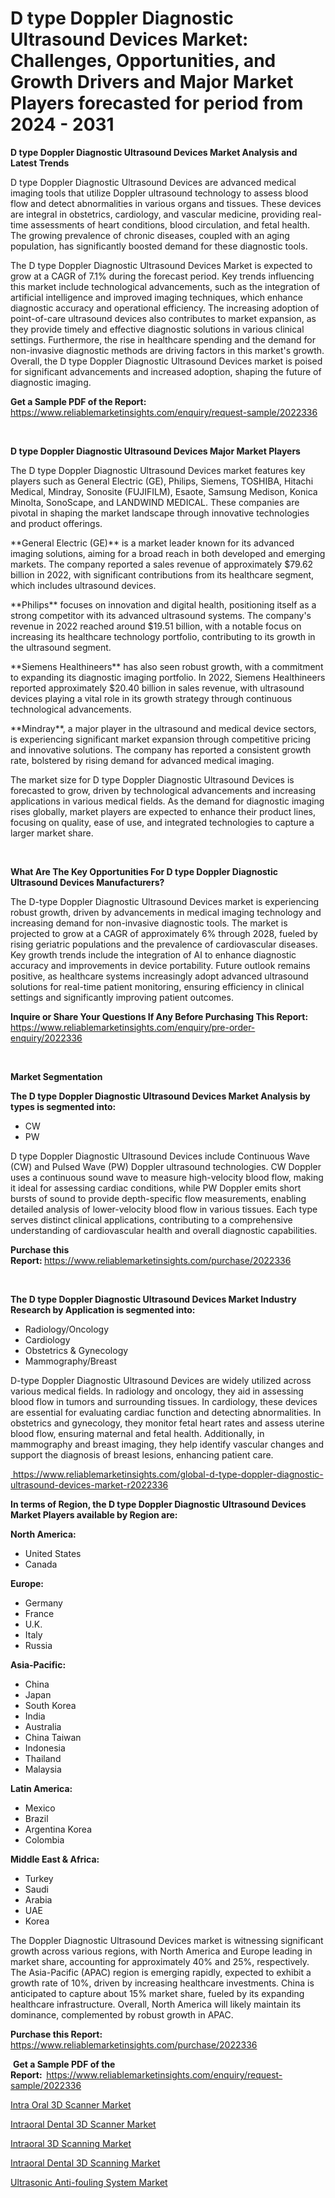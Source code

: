 <p><h1>D type Doppler Diagnostic Ultrasound Devices Market: Challenges, Opportunities, and Growth Drivers and Major Market Players forecasted for period from 2024 - 2031</h1></p><p><strong>D type Doppler Diagnostic Ultrasound Devices Market Analysis and Latest Trends</strong></p>
<p><p>D type Doppler Diagnostic Ultrasound Devices are advanced medical imaging tools that utilize Doppler ultrasound technology to assess blood flow and detect abnormalities in various organs and tissues. These devices are integral in obstetrics, cardiology, and vascular medicine, providing real-time assessments of heart conditions, blood circulation, and fetal health. The growing prevalence of chronic diseases, coupled with an aging population, has significantly boosted demand for these diagnostic tools.</p><p>The D type Doppler Diagnostic Ultrasound Devices Market is expected to grow at a CAGR of 7.1% during the forecast period. Key trends influencing this market include technological advancements, such as the integration of artificial intelligence and improved imaging techniques, which enhance diagnostic accuracy and operational efficiency. The increasing adoption of point-of-care ultrasound devices also contributes to market expansion, as they provide timely and effective diagnostic solutions in various clinical settings. Furthermore, the rise in healthcare spending and the demand for non-invasive diagnostic methods are driving factors in this market's growth. Overall, the D type Doppler Diagnostic Ultrasound Devices market is poised for significant advancements and increased adoption, shaping the future of diagnostic imaging.</p></p>
<p><strong>Get a Sample PDF of the Report:&nbsp;</strong> <a href="https://www.reliablemarketinsights.com/enquiry/request-sample/2022336?utm_campaign=1589&utm_medium=2&utm_source=Github&utm_content=ia&utm_term=28102024&utm_id=d-type-doppler-diagnostic-ultrasound-devices">https://www.reliablemarketinsights.com/enquiry/request-sample/2022336</a></p>
<p>&nbsp;</p>
<p><strong>D type Doppler Diagnostic Ultrasound Devices Major Market Players</strong></p>
<p><p>The D type Doppler Diagnostic Ultrasound Devices market features key players such as General Electric (GE), Philips, Siemens, TOSHIBA, Hitachi Medical, Mindray, Sonosite (FUJIFILM), Esaote, Samsung Medison, Konica Minolta, SonoScape, and LANDWIND MEDICAL. These companies are pivotal in shaping the market landscape through innovative technologies and product offerings.</p><p>**General Electric (GE)** is a market leader known for its advanced imaging solutions, aiming for a broad reach in both developed and emerging markets. The company reported a sales revenue of approximately $79.62 billion in 2022, with significant contributions from its healthcare segment, which includes ultrasound devices.</p><p>**Philips** focuses on innovation and digital health, positioning itself as a strong competitor with its advanced ultrasound systems. The company's revenue in 2022 reached around $19.51 billion, with a notable focus on increasing its healthcare technology portfolio, contributing to its growth in the ultrasound segment.</p><p>**Siemens Healthineers** has also seen robust growth, with a commitment to expanding its diagnostic imaging portfolio. In 2022, Siemens Healthineers reported approximately $20.40 billion in sales revenue, with ultrasound devices playing a vital role in its growth strategy through continuous technological advancements.</p><p>**Mindray**, a major player in the ultrasound and medical device sectors, is experiencing significant market expansion through competitive pricing and innovative solutions. The company has reported a consistent growth rate, bolstered by rising demand for advanced medical imaging.</p><p>The market size for D type Doppler Diagnostic Ultrasound Devices is forecasted to grow, driven by technological advancements and increasing applications in various medical fields. As the demand for diagnostic imaging rises globally, market players are expected to enhance their product lines, focusing on quality, ease of use, and integrated technologies to capture a larger market share.</p></p>
<p>&nbsp;</p>
<p><strong>What Are The Key Opportunities For D type Doppler Diagnostic Ultrasound Devices Manufacturers?</strong></p>
<p><p>The D-type Doppler Diagnostic Ultrasound Devices market is experiencing robust growth, driven by advancements in medical imaging technology and increasing demand for non-invasive diagnostic tools. The market is projected to grow at a CAGR of approximately 6% through 2028, fueled by rising geriatric populations and the prevalence of cardiovascular diseases. Key growth trends include the integration of AI to enhance diagnostic accuracy and improvements in device portability. Future outlook remains positive, as healthcare systems increasingly adopt advanced ultrasound solutions for real-time patient monitoring, ensuring efficiency in clinical settings and significantly improving patient outcomes.</p></p>
<p><strong>Inquire or Share Your Questions If Any Before Purchasing This Report:</strong> <a href="https://www.reliablemarketinsights.com/enquiry/pre-order-enquiry/2022336?utm_campaign=1589&utm_medium=2&utm_source=Github&utm_content=ia&utm_term=28102024&utm_id=d-type-doppler-diagnostic-ultrasound-devices">https://www.reliablemarketinsights.com/enquiry/pre-order-enquiry/2022336</a></p>
<p>&nbsp;</p>
<p><strong>Market Segmentation</strong></p>
<p><strong>The D type Doppler Diagnostic Ultrasound Devices Market Analysis by types is segmented into:</strong></p>
<p><ul><li>CW</li><li>PW</li></ul></p>
<p><p>D type Doppler Diagnostic Ultrasound Devices include Continuous Wave (CW) and Pulsed Wave (PW) Doppler ultrasound technologies. CW Doppler uses a continuous sound wave to measure high-velocity blood flow, making it ideal for assessing cardiac conditions, while PW Doppler emits short bursts of sound to provide depth-specific flow measurements, enabling detailed analysis of lower-velocity blood flow in various tissues. Each type serves distinct clinical applications, contributing to a comprehensive understanding of cardiovascular health and overall diagnostic capabilities.</p></p>
<p><strong>Purchase this Report:&nbsp;</strong><a href="https://www.reliablemarketinsights.com/purchase/2022336?utm_campaign=1589&utm_medium=2&utm_source=Github&utm_content=ia&utm_term=28102024&utm_id=d-type-doppler-diagnostic-ultrasound-devices">https://www.reliablemarketinsights.com/purchase/2022336</a></p>
<p>&nbsp;</p>
<p><strong>The D type Doppler Diagnostic Ultrasound Devices Market Industry Research by Application is segmented into:</strong></p>
<p><ul><li>Radiology/Oncology</li><li>Cardiology</li><li>Obstetrics & Gynecology</li><li>Mammography/Breast</li></ul></p>
<p><p>D-type Doppler Diagnostic Ultrasound Devices are widely utilized across various medical fields. In radiology and oncology, they aid in assessing blood flow in tumors and surrounding tissues. In cardiology, these devices are essential for evaluating cardiac function and detecting abnormalities. In obstetrics and gynecology, they monitor fetal heart rates and assess uterine blood flow, ensuring maternal and fetal health. Additionally, in mammography and breast imaging, they help identify vascular changes and support the diagnosis of breast lesions, enhancing patient care.</p></p>
<p><a href="https://www.reliablemarketinsights.com/global-d-type-doppler-diagnostic-ultrasound-devices-market-r2022336?utm_campaign=1589&utm_medium=2&utm_source=Github&utm_content=ia&utm_term=28102024&utm_id=d-type-doppler-diagnostic-ultrasound-devices">&nbsp;https://www.reliablemarketinsights.com/global-d-type-doppler-diagnostic-ultrasound-devices-market-r2022336</a></p>
<p><strong>In terms of Region, the D type Doppler Diagnostic Ultrasound Devices Market Players available by Region are:</strong></p>
<p>
    <p> <strong> North America: </strong>
        <ul>
            <li>United States</li>
            <li>Canada</li>
        </ul>
        </p> 
    <p> <strong> Europe: </strong>
        <ul>
            <li>Germany</li>
            <li>France</li>
            <li>U.K.</li>
            <li>Italy</li>
            <li>Russia</li>
        </ul>
        </p> 
    <p> <strong> Asia-Pacific: </strong>
        <ul>
            <li>China</li>
            <li>Japan</li>
            <li>South Korea</li>
            <li>India</li>
            <li>Australia</li>
            <li>China Taiwan</li>
            <li>Indonesia</li>
            <li>Thailand</li>
            <li>Malaysia</li>
        </ul>
        </p> 
    <p> <strong> Latin America: </strong>
        <ul>
            <li>Mexico</li>
            <li>Brazil</li>
            <li>Argentina Korea</li>
            <li>Colombia</li>
        </ul>
        </p> 
    <p> <strong> Middle East & Africa: </strong>
        <ul>
            <li>Turkey</li>
            <li>Saudi</li>
            <li>Arabia</li>
            <li>UAE</li>
            <li>Korea</li>
        </ul>
    </p>
    </p>
<p><p>The Doppler Diagnostic Ultrasound Devices market is witnessing significant growth across various regions, with North America and Europe leading in market share, accounting for approximately 40% and 25%, respectively. The Asia-Pacific (APAC) region is emerging rapidly, expected to exhibit a growth rate of 10%, driven by increasing healthcare investments. China is anticipated to capture about 15% market share, fueled by its expanding healthcare infrastructure. Overall, North America will likely maintain its dominance, complemented by robust growth in APAC.</p></p>
<p><strong>Purchase this Report: </strong><a href="https://www.reliablemarketinsights.com/purchase/2022336?utm_campaign=1589&utm_medium=2&utm_source=Github&utm_content=ia&utm_term=28102024&utm_id=d-type-doppler-diagnostic-ultrasound-devices">https://www.reliablemarketinsights.com/purchase/2022336</a></p>
<p>&nbsp;<strong>Get a Sample PDF of the Report:&nbsp;&nbsp;</strong><a href="https://www.reliablemarketinsights.com/enquiry/request-sample/2022336?utm_campaign=1589&utm_medium=2&utm_source=Github&utm_content=ia&utm_term=28102024&utm_id=d-type-doppler-diagnostic-ultrasound-devices">https://www.reliablemarketinsights.com/enquiry/request-sample/2022336</a></p>
<p><strong></strong></p>
<p><p><a href="https://www.linkedin.com/pulse/emerging-intra-oral-3d-scanner-market-opportunities-scfze?utm_campaign=1589&utm_medium=2&utm_source=Github&utm_content=ia&utm_term=28102024&utm_id=d-type-doppler-diagnostic-ultrasound-devices">Intra Oral 3D Scanner Market</a></p><p><a href="https://www.linkedin.com/pulse/in-depth-intraoral-dental-3d-scanner-market-review-size-share-4e9nf?utm_campaign=1589&utm_medium=2&utm_source=Github&utm_content=ia&utm_term=28102024&utm_id=d-type-doppler-diagnostic-ultrasound-devices">Intraoral Dental 3D Scanner Market</a></p><p><a href="https://www.linkedin.com/pulse/intraoral-3d-scanning-market-research-report-exploring-s0nne?utm_campaign=1589&utm_medium=2&utm_source=Github&utm_content=ia&utm_term=28102024&utm_id=d-type-doppler-diagnostic-ultrasound-devices">Intraoral 3D Scanning Market</a></p><p><a href="https://www.linkedin.com/pulse/intraoral-dental-3d-scanning-market-outlook-share-analysis--xclnf?utm_campaign=1589&utm_medium=2&utm_source=Github&utm_content=ia&utm_term=28102024&utm_id=d-type-doppler-diagnostic-ultrasound-devices">Intraoral Dental 3D Scanning Market</a></p><p><a href="https://www.linkedin.com/pulse/ultrasonic-anti-fouling-system-market-essentials-key-players-demand-bthpe?utm_campaign=1589&utm_medium=2&utm_source=Github&utm_content=ia&utm_term=28102024&utm_id=d-type-doppler-diagnostic-ultrasound-devices">Ultrasonic Anti-fouling System Market</a></p></p>